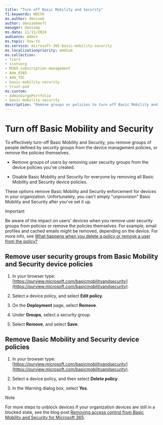 ```yaml
---
title: "Turn off Basic Mobility and Security"
f1.keywords: NOCSH
ms.author: deniseb
author: denisebmsft
manager: dansimp
ms.date: 11/11/2024
audience: Admin
ms.topic: how-to
ms.service: microsoft-365-basic-mobility-security
ms.localizationpriority: medium
ms.collection:
- Tier3
- scotvorg
- M365-subscription-management
- Adm_O365
- Adm_TOC
- basic-mobility-security
- trust-pod
ms.custom: 
- AdminSurgePortfolio
- basic-mobility-security
description: "Remove groups or policies to turn off Basic Mobility and Security."
---
```


# Turn off Basic Mobility and Security

To effectively turn-off Basic Mobility and Security, you remove groups of people defined by security groups from the device management policies, or remove the policies themselves.

- Remove groups of users by removing user security groups from the device policies you've created.

- Disable Basic Mobility and Security for everyone by removing all Basic Mobility and Security device policies.

These options remove Basic Mobility and Security enforcement for devices in your organization. Unfortunately, you can't simply "unprovision" Basic Mobility and Security after you've set it up.

> [!IMPORTANT]
> Be aware of the impact on users' devices when you remove user security groups from policies or remove the policies themselves. For example, email profiles and cached emails might be removed, depending on the device. For more info, see [What happens when you delete a policy or remove a user from the policy?](../../admin/basic-mobility-security/create-device-security-policies.md)

## Remove user security groups from Basic Mobility and Security device policies

1. In your browser type: [https://purview.microsoft.com/basicmobilityandsecurity](https://purview.microsoft.com/basicmobilityandsecurity).

2. Select a device policy, and select **Edit policy**.

3. On the **Deployment** page, select **Remove**.

4. Under **Groups**, select a security group.

5. Select **Remove**, and select **Save**.

## Remove Basic Mobility and Security device policies

1. In your browser type: [https://purview.microsoft.com/basicmobilityandsecurity](https://purview.microsoft.com/basicmobilityandsecurity).

2. Select a device policy, and then select **Delete policy**.

3. In the Warning dialog box, select **Yes**.

> [!NOTE]
> For more steps to unblock devices if your organization devices are still in a blocked state, see the blog post [Removing access control from Basic Mobility and Security for Microsoft 365](https://techcommunity.microsoft.com/t5/intune-customer-success/removing-access-control-from-basic-mobility-and-security-for/ba-p/279934).
